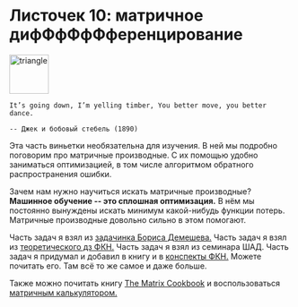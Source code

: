 # Листочек 10: матричное дифФфФфФференцирование

<img src="../images/problem_set_10/img_tree.png" alt="triangle" height="70px" align="center">

```{epigraph}
It’s going down, I’m yelling timber, You better move, you better dance.

-- Джек и бобовый стебель (1890)
```

Эта часть виньетки необязательна для изучения. В ней мы подробно поговорим про матричные производные. С их помощью удобно заниматься оптимизацией, в том числе алгоритмом обратного распространения ошибки. 

Зачем нам нужно научиться искать матричные производные? **Машинное обучение -- это сплошная оптимизация.** В нём мы постоянно вынуждены искать минимум какой-нибудь функции потерь. Матричные производные довольно сильно в этом помогают.

Часть задач я взял из [задачинка Бориса Демешева.](https://github.com/bdemeshev/mlearn\_pro/blob/master/mlearn\_pro.pdf) Часть задач я взял из [теоретического дз ФКН.](https://github.com/esokolov/ml-course-hse/blob/master/2022-fall/homeworks-theory/homework-theory-02-derivatives.pdf) Часть задач я взял из семинара ШАД. Часть задач я придумал и добавил в книгу и в [конспекты ФКН.](https://github.com/esokolov/ml-course-hse/blob/master/2022-fall/seminars/sem03-vector-diff.pdf)  Можете почитать его. Там всё то же самое и даже больше. 


Также можно почитать книгу [The Matrix Cookbook]( https://www.math.uwaterloo.ca/~hwolkowi/matrixcookbook.pdf) и воспользоваться [матричным калькулятором.](http://www.matrixcalculus.org/) 